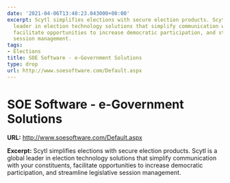 ```yaml
---
date: '2021-04-06T13:40:23.043000+00:00'
excerpt: Scytl simplifies elections with secure election products. Scytl is a global
  leader in election technology solutions that simplify communication with your constituents,
  facilitate opportunities to increase democratic participation, and streamline legislative
  session management.
tags:
- Elections
title: SOE Software - e-Government Solutions
type: drop
url: http://www.soesoftware.com/Default.aspx
---
```


# SOE Software - e-Government Solutions

**URL:** http://www.soesoftware.com/Default.aspx

**Excerpt:** Scytl simplifies elections with secure election products. Scytl is a global leader in election technology solutions that simplify communication with your constituents, facilitate opportunities to increase democratic participation, and streamline legislative session management.
